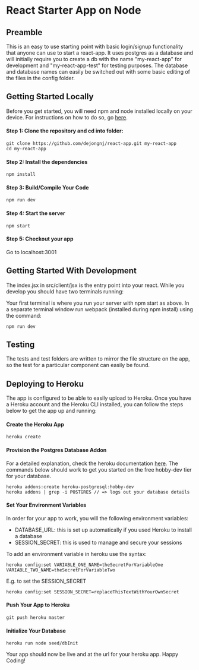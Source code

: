 # React Starter App on Node

## Preamble

This is an easy to use starting point with basic login/signup functionality that anyone can use to start a react-app. It uses postgres as a database and will initially require you to create a db with the name "my-react-app" for development and "my-react-app-test" for testing purposes. The database and database names can easily be switched out with some basic editing of the files in the config folder.

## Getting Started Locally

Before you get started, you will need npm and node installed locally on your device. For instructions on how to do so, go <a href="http://blog.npmjs.org/post/85484771375/how-to-install-npm" target="_blank">here</a>.

#### Step 1: Clone the repository and cd into folder:

    git clone https://github.com/dejongnj/react-app.git my-react-app
    cd my-react-app

#### Step 2: Install the dependencies
    
    npm install

#### Step 3: Build/Compile Your Code

    npm run dev

#### Step 4: Start the server

    npm start

#### Step 5: Checkout your app

Go to localhost:3001

## Getting Started With Development

The index.jsx in src/client/jsx is the entry point into your react. While you develop you should have two terminals running:

Your first terminal is where you run your server with npm start as above. In a separate terminal window run webpack (installed during npm install) using the command:

    npm run dev

## Testing

The tests and test folders are written to mirror the file structure on the app, so the test for a particular component can easily be found.

## Deploying to Heroku

The app is configured to be able to easily upload to Heroku. Once you have a Heroku account and the Heroku CLI installed, you can follow the steps below to get the app up and running:

#### Create the Heroku App

    heroku create

#### Provision the Postgres Database Addon

For a detailed explanation, check the heroku documentation <a href="https://devcenter.heroku.com/articles/heroku-postgresql#provisioning-the-add-on" target="_blank">here</a>. The commands below should work to get you started on the free hobby-dev tier for your database.

    heroku addons:create heroku-postgresql:hobby-dev
    heroku addons | grep -i POSTGRES // => logs out your database details

#### Set Your Environment Variables

In order for your app to work, you will the following environment variables:

- DATABASE_URL: this is set up automatically if you used Heroku to install a database
- SESSION_SECRET: this is used to manage and secure your sessions

To add an environment variable in heroku use the syntax:

    heroku config:set VARIABLE_ONE_NAME=theSecretForVariableOne VARIABLE_TWO_NAME=theSecretForVariableTwo

E.g. to set the SESSION_SECRET

    heroku config:set SESSION_SECRET=replaceThisTextWithYourOwnSecret

#### Push Your App to Heroku

    git push heroku master

#### Initialize Your Database

    heroku run node seed/dbInit

Your app should now be live and at the url for your heroku app. Happy Coding!
